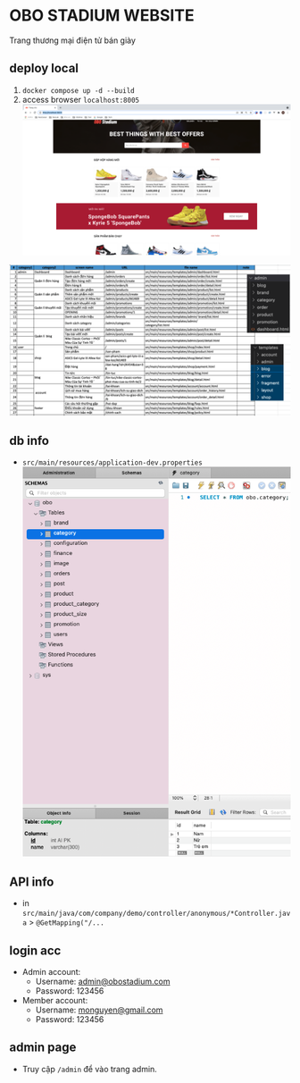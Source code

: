 # OBO STADIUM WEBSITE
Trang thương mại điện tử bán giày

## deploy local

1. `docker compose up -d --build`
2. access browser `localhost:8005`
![demo](screenshot/demo.png)

![list](screenshot/list.png)

## db info
- `src/main/resources/application-dev.properties`
![db](screenshot/db.png)

## API info
- in `src/main/java/com/company/demo/controller/anonymous/*Controller.java` > `@GetMapping("/...`

## login acc

- Admin account:
    - Username: admin@obostadium.com
    - Password: 123456
- Member account:
    - Username: monguyen@gmail.com
    - Password: 123456
    
## admin page

- Truy cập `/admin` để vào trang admin.